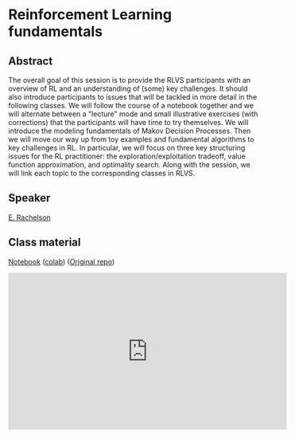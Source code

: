 # Reinforcement Learning fundamentals

## Abstract

The overall goal of this session is to provide the RLVS participants with an overview of RL and an understanding of (some) key challenges. It should also introduce participants to issues that will be tackled in more detail in the following classes. We will follow the course of a notebook together and we will alternate between a "lecture" mode and small illustrative exercises (with corrections) that the participants will have time to try themselves. We will introduce the modeling fundamentals of Makov Decision Processes. Then we will move our way up from toy examples and fundamental algorithms to key challenges in RL. In particular, we will focus on three key structuring issues for the RL practitioner: the exploration/exploitation tradeoff, value function approximation, and optimality search. Along with the session, we will link each topic to the corresponding classes in RLVS.


## Speaker

[E. Rachelson](emmanuel-rachelson.md)

## Class material

[Notebook](class-material/rl_fundamentals/rlvs_rl_fundamentals.zip) ([colab](https://colab.research.google.com/github/RL-VS/rlvs2021/blob/main/docs/class-material/rl_fundamentals/RL%20fundamentals.ipynb)) ([Original repo](https://github.com/erachelson/rlvs_rl_fundamentals))   

<iframe width="560" height="315" src="https://www.youtube.com/embed/kPWmrgUMgy8" title="YouTube video player" frameborder="0" allow="accelerometer; autoplay; clipboard-write; encrypted-media; gyroscope; picture-in-picture" allowfullscreen></iframe>